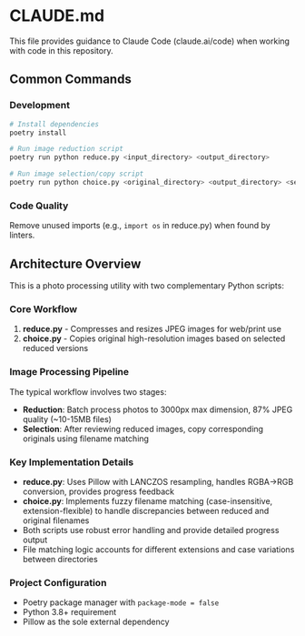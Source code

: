 # CLAUDE.md

This file provides guidance to Claude Code (claude.ai/code) when working with code in this repository.

## Common Commands

### Development
```bash
# Install dependencies
poetry install

# Run image reduction script
poetry run python reduce.py <input_directory> <output_directory>

# Run image selection/copy script
poetry run python choice.py <original_directory> <output_directory> <selected_directory>
```

### Code Quality
Remove unused imports (e.g., `import os` in reduce.py) when found by linters.

## Architecture Overview

This is a photo processing utility with two complementary Python scripts:

### Core Workflow
1. **reduce.py** - Compresses and resizes JPEG images for web/print use
2. **choice.py** - Copies original high-resolution images based on selected reduced versions

### Image Processing Pipeline
The typical workflow involves two stages:
- **Reduction**: Batch process photos to 3000px max dimension, 87% JPEG quality (~10-15MB files)
- **Selection**: After reviewing reduced images, copy corresponding originals using filename matching

### Key Implementation Details
- **reduce.py**: Uses Pillow with LANCZOS resampling, handles RGBA→RGB conversion, provides progress feedback
- **choice.py**: Implements fuzzy filename matching (case-insensitive, extension-flexible) to handle discrepancies between reduced and original filenames
- Both scripts use robust error handling and provide detailed progress output
- File matching logic accounts for different extensions and case variations between directories

### Project Configuration
- Poetry package manager with `package-mode = false`
- Python 3.8+ requirement
- Pillow as the sole external dependency